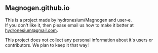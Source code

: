## Magnogen.github.io
This is a project made by hydronesium/Magnogen and user-e.  
If you don't like it, then please email us how to make it better at hydronesium@gmail.com.

This project does not collect any personal information about it's users or contributors. We plan to keep it that way!
